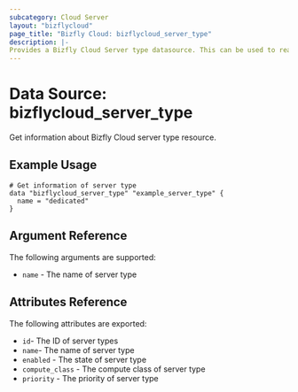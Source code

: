```yaml
---
subcategory: Cloud Server
layout: "bizflycloud"
page_title: "Bizfly Cloud: bizflycloud_server_type"
description: |-
Provides a Bizfly Cloud Server type datasource. This can be used to read server type.
---
```


# Data Source: bizflycloud_server_type

Get information about Bizfly Cloud server type resource.

## Example Usage

```hcl
# Get information of server type
data "bizflycloud_server_type" "example_server_type" {
  name = "dedicated"
}
```

## Argument Reference

The following arguments are supported:

* `name` - The name of server type

## Attributes Reference

The following attributes are exported:

* `id`- The ID of server types
* `name`- The name of server type
* `enabled` - The state of server type
* `compute_class` - The compute class of server type
* `priority` - The priority of server type
